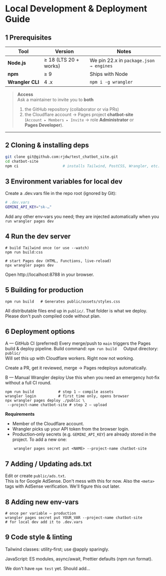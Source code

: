 # Local Development & Deployment Guide

## 1 Prerequisites

| Tool             | Version               | Notes                                   |
| ---------------- | --------------------- | --------------------------------------- |
| **Node.js**      | ≥ 18 (LTS 20 + works) | We pin 22.x in `package.json → engines` |
| **npm**          | ≥ 9                   | Ships with Node                         |
| **Wrangler CLI** | 4 .x                  | `npm i -g wrangler`                     |

> **Access**  
> Ask a maintainer to invite you to **both**
>
> 1. the GitHub repository (collaborator or via PRs)
> 2. the Cloudflare account → Pages project **chatbot‑site**  
>    (`Account ▸ Members ▸ Invite` → role **Administrator** or **Pages Developer**).

---

## 2 Cloning & installing deps

```bash
git clone git@github.com:rjdw/test_chatbot_site.git
cd chatbot-site
npm ci                    # installs Tailwind, PostCSS, Wrangler, etc.
```

## 3 Environment variables for local dev

Create a .dev.vars file in the repo root (ignored by Git):

```bash
# .dev.vars
GEMINI_API_KEY="sk-…"
```

Add any other env‑vars you need; they are injected automatically when you `run wrangler pages dev`

## 4 Run the dev server

```
# build Tailwind once (or use --watch)
npm run build:css

# start Pages dev (HTML, Functions, live‑reload)
npx wrangler pages dev
```

Open http://localhost:8788 in your browser.

## 5 Building for production

```
npm run build   # Generates public/assets/styles.css
```

All distributable files end up in `public/`.
That folder is what we deploy.
Please don't push compiled code without plan.

## 6 Deployment options

A — GitHub CI (preferred)
Every merge/push to `main` triggers the Pages build & deploy pipeline.
Build command: `npm run build`   Output directory: `public/`  
Will set this up with Cloudflare workers. Right now not working.

Create a PR, get it reviewed, merge → Pages redeploys automatically.

B — Manual Wrangler deploy
Use this when you need an emergency hot‑fix without a full CI round.

```
npm run build           # step 1 – compile assets
wrangler login          # first time only, opens browser
npx wrangler pages deploy ./public \
 --project-name chatbot-site # step 2 – upload
```

**Requirements**

- Member of the Cloudflare account.
- Wrangler picks up your API token from the browser login.
- Production‑only secrets (e.g. `GEMINI_API_KEY`) are already stored in the project. To add a new one:

```
    wrangler pages secret put <NAME> --project-name chatbot-site
```

## 7 Adding / Updating ads.txt

Edit or create `public/ads.txt`.  
This is for Google AdSense. Don't mess with this for now. Also the `<meta>` tags with AdSense verification. We'll figure this out later.

## 8 Adding new env‑vars

```
# once per variable – production
wrangler pages secret put YOUR_VAR --project-name chatbot-site
# for local dev add it to .dev.vars
```

## 9 Code style & linting

Tailwind classes: utility‑first; use @apply sparingly.

JavaScript: ES modules, async/await, Prettier defaults
(npm run format).

We don't have `npm test` yet. Should add...
